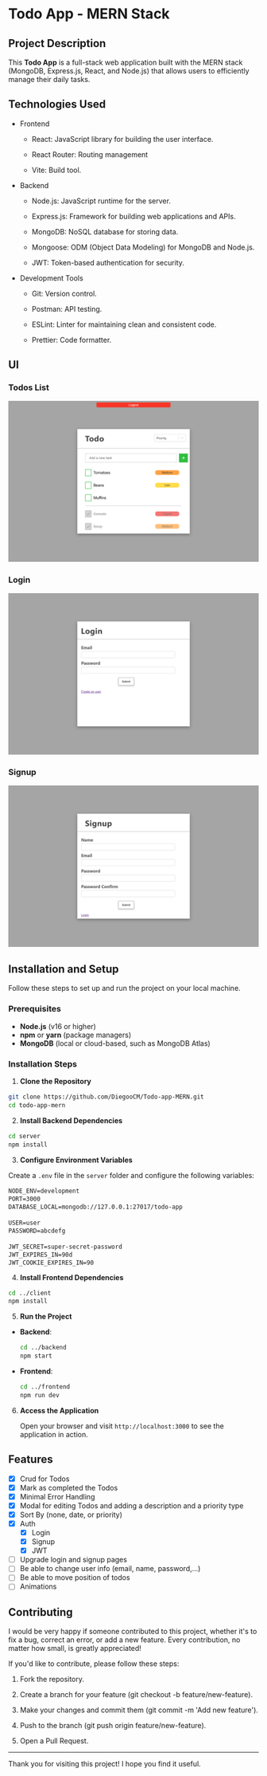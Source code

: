 # Todo App - MERN Stack

## Project Description

This **Todo App** is a full-stack web application built with the MERN stack (MongoDB, Express.js, React, and Node.js) that allows users to efficiently manage their daily tasks. 

## Technologies Used
- Frontend
  - React: JavaScript library for building the user interface.

  - React Router: Routing management

  - Vite: Build tool.

- Backend
  - Node.js: JavaScript runtime for the server.

  - Express.js: Framework for building web applications and APIs.

  - MongoDB: NoSQL database for storing data.

  - Mongoose: ODM (Object Data Modeling) for MongoDB and Node.js.

  - JWT: Token-based authentication for security.

- Development Tools
  - Git: Version control.

  - Postman: API testing.

  - ESLint: Linter for maintaining clean and consistent code.

  - Prettier: Code formatter.

## UI

### Todos List
![Todos](screenshots/Todos.png)
### Login
![Login](screenshots/Login.png)
### Signup
![Signup](screenshots/Signup.png)


## Installation and Setup

Follow these steps to set up and run the project on your local machine.

### Prerequisites

- **Node.js** (v16 or higher)
- **npm** or **yarn** (package managers)
- **MongoDB** (local or cloud-based, such as MongoDB Atlas)

### Installation Steps

1. **Clone the Repository**

  ```bash
  git clone https://github.com/DiegooCM/Todo-app-MERN.git
  cd todo-app-mern
  ```

2. **Install Backend Dependencies**

  ```bash
  cd server
  npm install
  ```

3. **Configure Environment Variables**

  Create a `.env` file in the `server` folder and configure the following variables:

  ```env
  NODE_ENV=development
  PORT=3000
  DATABASE_LOCAL=mongodb://127.0.0.1:27017/todo-app

  USER=user
  PASSWORD=abcdefg

  JWT_SECRET=super-secret-password
  JWT_EXPIRES_IN=90d
  JWT_COOKIE_EXPIRES_IN=90
   ```

4. **Install Frontend Dependencies**

  ```bash
  cd ../client
  npm install
  ```

5. **Run the Project**

  - **Backend**:

    ```bash
    cd ../backend
    npm start
    ```

  - **Frontend**:

    ```bash
    cd ../frontend
    npm run dev
    ```

6. **Access the Application**

   Open your browser and visit `http://localhost:3000` to see the application in action.

## Features

- [x] Crud for Todos
- [x] Mark as completed the Todos
- [x] Minimal Error Handling
- [x] Modal for editing Todos and adding a description and a priority type
- [x] Sort By (none, date, or priority)
- [x] Auth
  - [x] Login 
  - [x] Signup
  - [x] JWT

- [ ] Upgrade login and signup pages
- [ ] Be able to change user info (email, name, password,...)
- [ ] Be able to move position of todos
- [ ] Animations

## Contributing

I would be very happy if someone contributed to this project, whether it's to fix a bug, correct an error, or add a new feature. Every contribution, no matter how small, is greatly appreciated!

If you'd like to contribute, please follow these steps:

1. Fork the repository.

2. Create a branch for your feature (git checkout -b feature/new-feature).

3. Make your changes and commit them (git commit -m 'Add new feature').

4. Push to the branch (git push origin feature/new-feature).

5. Open a Pull Request.

---

Thank you for visiting this project! I hope you find it useful.